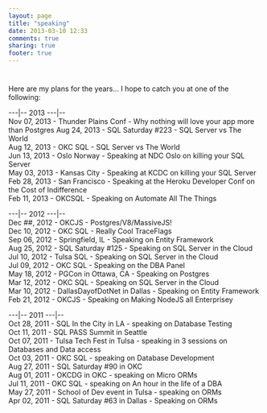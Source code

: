 ```yaml
---
layout: page
title: "speaking"
date: 2013-03-10 12:33
comments: true
sharing: true
footer: true
---
```

# 

Here are my plans for the years... I hope to catch you at one of the following:

\---|-- 2013 \---|--  
Nov 07, 2013 - Thunder Plains Conf - Why nothing will love your app more than Postgres
Aug 24, 2013 - SQL Saturday #223 - SQL Server vs The World  
Aug 12, 2013 - OKC SQL - SQL Server vs The World  
Jun 13, 2013 - Oslo Norway - Speaking at NDC Oslo on killing your SQL Server  
May 03, 2013 - Kansas City - Speaking at KCDC on killing your SQL Server  
Feb 28, 2013 - San Francisco - Speaking at the Heroku Developer Conf on the Cost of Indifference  
Feb 11, 2013 - OKCSQL - Speaking on Automate All The Things

\---|-- 2012 \---|--  
Dec ##, 2012 - OKCJS - Postgres/V8/MassiveJS!  
Dec 10, 2012 - OKC SQL - Really Cool TraceFlags  
Sep 06, 2012 - Springfield, IL - Speaking on Entity Framework  
Aug 25, 2012 - SQL Saturday #125 - Speaking on SQL Server in the Cloud  
Jul 10, 2012 - Tulsa SQL - Speaking on SQL Server in the Cloud  
Jul 09, 2012 - OKC SQL - Speaking on the DBA Panel  
May 18, 2012 - PGCon in Ottawa, CA - Speaking on Postgres  
Mar 12, 2012 - OKC SQL - Speaking on SQL Server in the Cloud  
Mar 10, 2012 - DallasDayofDotNet in Dallas - Speaking on Entity Framework  
Feb 21, 2012 - OKCJS - Speaking on Making NodeJS all Enterprisey

\---|-- 2011 \---|--  
Oct 28, 2011 - SQL In the City in LA - speaking on Database Testing  
Oct 11, 2011 - SQL PASS Summit in Seattle  
Oct 07, 2011 - Tulsa Tech Fest in Tulsa - speaking in 3 sessions on Databases and Data access  
Oct 03, 2011 - OKC SQL - speaking on Database Development  
Aug 27, 2011 - SQL Saturday #90 in OKC  
Aug 01, 2011 - OKCDG in OKC - speaking on Micro ORMs  
Jul 11, 2011 - OKC SQL - speaking on An hour in the life of a DBA  
May 27, 2011 - School of Dev event in Tulsa - speaking on ORMs  
Apr 02, 2011 - SQL Saturday #63 in Dallas - Speaking on ORMs